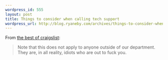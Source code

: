 ```yaml
--- 
wordpress_id: 555
layout: post
title: Things to consider when calling tech support
wordpress_url: http://blog.ryaneby.com/archives/things-to-consider-when-calling-tech-support/
---
```

From <a href="http://www.craigslist.org/about/best/pit/320304562.html">the best of craigslist</a>:

<blockquote>Note that this does not apply to anyone outside of our department. They are, in all reality, idiots who are out to fuck you.</blockquote>
